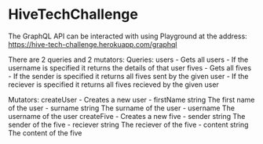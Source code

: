 # HiveTechChallenge

The GraphQL API can be interacted with using Playground at the address:
https://hive-tech-challenge.herokuapp.com/graphql

There are 2 queries and 2 mutators:
Queries:
  users - Gets all users
    - If the username is specified it returns the details of that user
  fives - Gets all fives
    - If the sender is specified it returns all fives sent by the given user
    - If the reciever is specified it returns all fives recieved by the given user

Mutators:
  createUser - Creates a new user
    - firstName string The first name of the user
    - surname string The surname of the user
    - username The username of the user
  createFive - Creates a new five
    - sender string The sender of the five
    - reciever string The reciever of the five
    - content string The content of the five